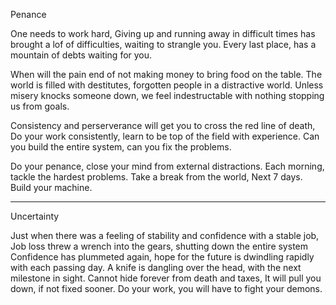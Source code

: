 Penance

One needs to work hard,
Giving up and running away in difficult times has brought a lof of difficulties, waiting to strangle you.
Every last place, has a mountain of debts waiting for you.

When will the pain end of not making money to bring food on the table.
The world is filled with destitutes, forgotten people in a distractive world.
Unless misery knocks someone down, we feel indestructable with nothing stopping us from goals.

Consistency and perserverance will get you to cross the red line of death, 
Do your work consistently, learn to be top of the field with experience.
Can you build the entire system, can you fix the problems.

Do your penance, close your mind from external distractions. Each morning, tackle the hardest problems.
Take a break from the world,  Next 7 days. Build your machine.


---

Uncertainty

Just when there was a feeling of stability and confidence with a stable job,
Job loss threw a wrench into the gears, shutting down the entire system
Confidence has plummeted again, hope for the future is dwindling rapidly with each passing day.
A knife is dangling over the head, with the next milestone in sight. 
Cannot hide forever from death and taxes, It will pull you down, if not fixed sooner.
Do your work, you will have to fight your demons.